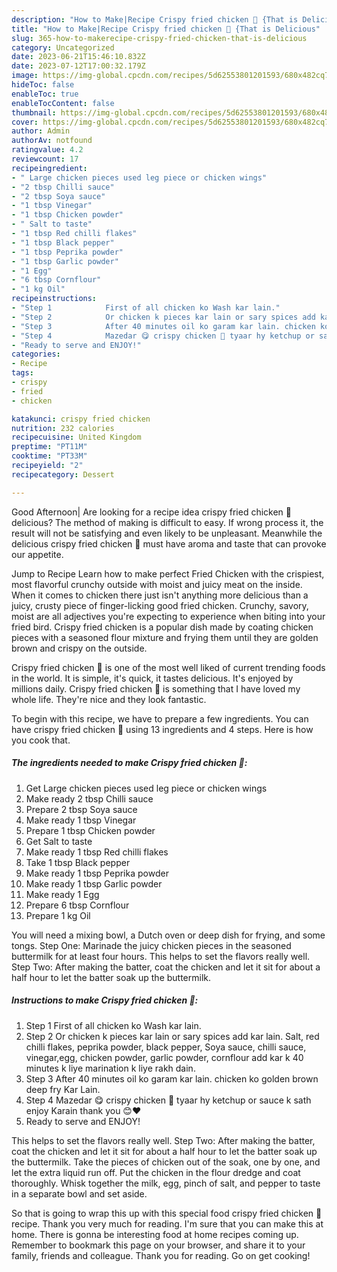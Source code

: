 ```yaml
---
description: "How to Make|Recipe Crispy fried chicken 🍗 {That is Delicious"
title: "How to Make|Recipe Crispy fried chicken 🍗 {That is Delicious"
slug: 365-how-to-makerecipe-crispy-fried-chicken-that-is-delicious
category: Uncategorized
date: 2023-06-21T15:46:10.832Z
date: 2023-07-12T17:00:32.179Z
image: https://img-global.cpcdn.com/recipes/5d62553801201593/680x482cq70/crispy-fried-chicken-recipe-main-photo.jpg
hideToc: false
enableToc: true
enableTocContent: false
thumbnail: https://img-global.cpcdn.com/recipes/5d62553801201593/680x482cq70/crispy-fried-chicken-recipe-main-photo.jpg
cover: https://img-global.cpcdn.com/recipes/5d62553801201593/680x482cq70/crispy-fried-chicken-recipe-main-photo.jpg
author: Admin
authorAv: notfound
ratingvalue: 4.2
reviewcount: 17
recipeingredient:
- " Large chicken pieces used leg piece or chicken wings"
- "2 tbsp Chilli sauce"
- "2 tbsp Soya sauce"
- "1 tbsp Vinegar"
- "1 tbsp Chicken powder"
- " Salt to taste"
- "1 tbsp Red chilli flakes"
- "1 tbsp Black pepper"
- "1 tbsp Peprika powder"
- "1 tbsp Garlic powder"
- "1 Egg"
- "6 tbsp Cornflour"
- "1 kg Oil"
recipeinstructions:
- "Step 1            First of all chicken ko Wash kar lain."
- "Step 2            Or chicken k pieces kar lain or sary spices add kar lain. Salt, red chilli flakes, peprika powder, black pepper, Soya sauce, chilli sauce, vinegar,egg, chicken powder, garlic powder, cornflour add kar k 40 minutes k liye marination k liye rakh dain."
- "Step 3            After 40 minutes oil ko garam kar lain. chicken ko golden brown deep fry Kar Lain."
- "Step 4            Mazedar 😋 crispy chicken 🍗 tyaar hy ketchup or sauce k sath enjoy Karain thank you 😊❤️"
- "Ready to serve and ENJOY!"
categories:
- Recipe
tags:
- crispy
- fried
- chicken

katakunci: crispy fried chicken 
nutrition: 232 calories
recipecuisine: United Kingdom
preptime: "PT11M"
cooktime: "PT33M"
recipeyield: "2"
recipecategory: Dessert

---
```



Good Afternoon| Are looking for a recipe idea crispy fried chicken 🍗 delicious? The method of making is difficult to easy. If wrong process it, the result will not be satisfying and even likely to be unpleasant. Meanwhile the delicious crispy fried chicken 🍗 must have aroma and taste that can provoke our appetite.





Jump to Recipe Learn how to make perfect Fried Chicken with the crispiest, most flavorful crunchy outside with moist and juicy meat on the inside. When it comes to chicken there just isn&#39;t anything more delicious than a juicy, crusty piece of finger-licking good fried chicken. Crunchy, savory, moist are all adjectives you&#39;re expecting to experience when biting into your fried bird. Crispy fried chicken is a popular dish made by coating chicken pieces with a seasoned flour mixture and frying them until they are golden brown and crispy on the outside.

Crispy fried chicken 🍗 is one of the most well liked of current trending foods in the world. It is simple, it's quick, it tastes delicious. It's enjoyed by millions daily. Crispy fried chicken 🍗 is something that I have loved my whole life. They're nice and they look fantastic.


To begin with this recipe, we have to prepare a few ingredients. You can have crispy fried chicken 🍗 using 13 ingredients and 4 steps. Here is how you cook that.

<!--inarticleads1-->

##### The ingredients needed to make Crispy fried chicken 🍗:

1. Get  Large chicken pieces used leg piece or chicken wings
1. Make ready 2 tbsp Chilli sauce
1. Prepare 2 tbsp Soya sauce
1. Make ready 1 tbsp Vinegar
1. Prepare 1 tbsp Chicken powder
1. Get  Salt to taste
1. Make ready 1 tbsp Red chilli flakes
1. Take 1 tbsp Black pepper
1. Make ready 1 tbsp Peprika powder
1. Make ready 1 tbsp Garlic powder
1. Make ready 1 Egg
1. Prepare 6 tbsp Cornflour
1. Prepare 1 kg Oil


You will need a mixing bowl, a Dutch oven or deep dish for frying, and some tongs. Step One: Marinade the juicy chicken pieces in the seasoned buttermilk for at least four hours. This helps to set the flavors really well. Step Two: After making the batter, coat the chicken and let it sit for about a half hour to let the batter soak up the buttermilk. 

<!--inarticleads2-->

##### Instructions to make Crispy fried chicken 🍗:

1. Step 1            First of all chicken ko Wash kar lain.
1. Step 2            Or chicken k pieces kar lain or sary spices add kar lain. Salt, red chilli flakes, peprika powder, black pepper, Soya sauce, chilli sauce, vinegar,egg, chicken powder, garlic powder, cornflour add kar k 40 minutes k liye marination k liye rakh dain.
1. Step 3            After 40 minutes oil ko garam kar lain. chicken ko golden brown deep fry Kar Lain.
1. Step 4            Mazedar 😋 crispy chicken 🍗 tyaar hy ketchup or sauce k sath enjoy Karain thank you 😊❤️
1. Ready to serve and ENJOY!

This helps to set the flavors really well. Step Two: After making the batter, coat the chicken and let it sit for about a half hour to let the batter soak up the buttermilk. Take the pieces of chicken out of the soak, one by one, and let the extra liquid run off. Put the chicken in the flour dredge and coat thoroughly. Whisk together the milk, egg, pinch of salt, and pepper to taste in a separate bowl and set aside. 

So that is going to wrap this up with this special food crispy fried chicken 🍗 recipe. Thank you very much for reading. I'm sure that you can make this at home. There is gonna be interesting food at home recipes coming up. Remember to bookmark this page on your browser, and share it to your family, friends and colleague. Thank you for reading. Go on get cooking!
